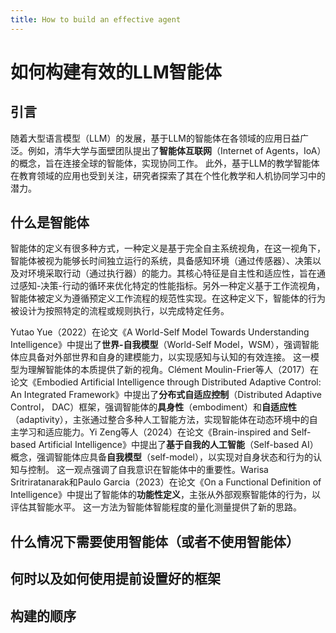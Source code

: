```yaml
---
title: How to build an effective agent
---
```


# 如何构建有效的LLM智能体

## 引言

随着大型语言模型（LLM）的发展，基于LLM的智能体在各领域的应用日益广泛。例如，清华大学与面壁团队提出了**智能体互联网**（Internet of Agents，IoA）的概念，旨在连接全球的智能体，实现协同工作。 此外，基于LLM的教学智能体在教育领域的应用也受到关注，研究者探索了其在个性化教学和人机协同学习中的潜力。 

## 什么是智能体

智能体的定义有很多种方式，一种定义是基于完全自主系统视角，在这一视角下，智能体被视为能够长时间独立运行的系统，具备感知环境（通过传感器）、决策以及对环境采取行动（通过执行器）的能力。其核心特征是自主性和适应性，旨在通过感知-决策-行动的循环来优化特定的性能指标。另外一种定义基于工作流视角，智能体被定义为遵循预定义工作流程的规范性实现。在这种定义下，智能体的行为被设计为按照特定的流程或规则执行，以完成特定任务。

Yutao Yue（2022）在论文《A World-Self Model Towards Understanding Intelligence》中提出了**世界-自我模型**（World-Self Model，WSM），强调智能体应具备对外部世界和自身的建模能力，以实现感知与认知的有效连接。 这一模型为理解智能体的本质提供了新的视角。Clément Moulin-Frier等人（2017）在论文《Embodied Artificial Intelligence through Distributed Adaptive Control: An Integrated Framework》中提出了**分布式自适应控制**（Distributed Adaptive Control， DAC）框架，强调智能体的**具身性**（embodiment）和**自适应性**（adaptivity），主张通过整合多种人工智能方法，实现智能体在动态环境中的自主学习和适应能力。Yi Zeng等人（2024）在论文《Brain-inspired and Self-based Artificial Intelligence》中提出了**基于自我的人工智能**（Self-based AI）概念，强调智能体应具备**自我模型**（self-model），以实现对自身状态和行为的认知与控制。 这一观点强调了自我意识在智能体中的重要性。Warisa Sritriratanarak和Paulo Garcia（2023）在论文《On a Functional Definition of Intelligence》中提出了智能体的**功能性定义**，主张从外部观察智能体的行为，以评估其智能水平。 这一方法为智能体智能程度的量化测量提供了新的思路。

## 什么情况下需要使用智能体（或者不使用智能体）

## 何时以及如何使用提前设置好的框架

## 构建的顺序
